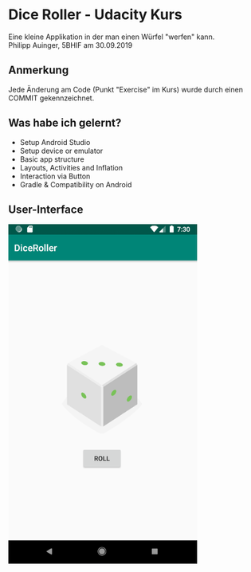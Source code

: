 # Dice Roller - Udacity Kurs
Eine kleine Applikation in der man einen Würfel "werfen" kann.     
Philipp Auinger, 5BHIF am 30.09.2019


## Anmerkung
Jede Änderung am Code (Punkt "Exercise" im Kurs) wurde durch einen COMMIT gekennzeichnet.


## Was habe ich gelernt?
- Setup Android Studio
- Setup device or emulator
- Basic app structure
- Layouts, Activities and Inflation
- Interaction via Button
- Gradle & Compatibility on Android


## User-Interface
![alt text](screenshots/Screenshot.PNG)
